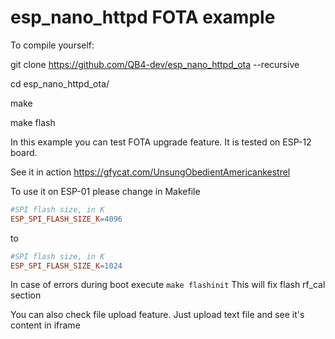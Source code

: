 # esp_nano_httpd FOTA example

To compile yourself:

git clone https://github.com/QB4-dev/esp_nano_httpd_ota --recursive

cd esp_nano_httpd_ota/

make

make flash

In this example you can test FOTA upgrade feature. It is tested on ESP-12 board. 

See it in action
https://gfycat.com/UnsungObedientAmericankestrel

To use it on ESP-01 please change in Makefile
```Makefile
#SPI flash size, in K
ESP_SPI_FLASH_SIZE_K=4096
```
to 
```Makefile
#SPI flash size, in K
ESP_SPI_FLASH_SIZE_K=1024
```
In case of errors during boot execute
`make flashinit`
This will fix flash rf_cal section


You can also check file upload feature. Just upload text file and see it's content in iframe
